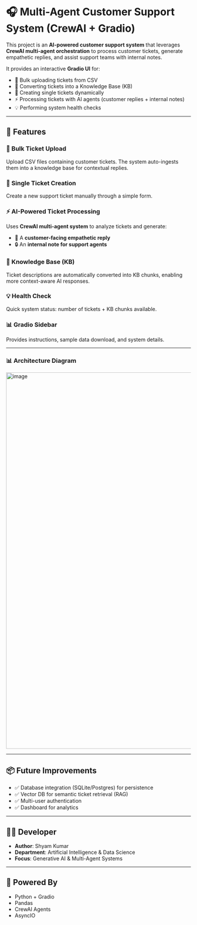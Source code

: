 # 🎧 Multi-Agent Customer Support System (CrewAI + Gradio)

This project is an **AI-powered customer support system** that leverages **CrewAI multi-agent orchestration** to process customer tickets, generate empathetic replies, and assist support teams with internal notes.

It provides an interactive **Gradio UI** for:

- 📂 Bulk uploading tickets from CSV  
- 🧠 Converting tickets into a Knowledge Base (KB)  
- 📌 Creating single tickets dynamically  
- ⚡ Processing tickets with AI agents (customer replies + internal notes)  
- 💡 Performing system health checks  

---

## 🚀 Features

### 📂 Bulk Ticket Upload
Upload CSV files containing customer tickets. The system auto-ingests them into a knowledge base for contextual replies.

### 📌 Single Ticket Creation
Create a new support ticket manually through a simple form.

### ⚡ AI-Powered Ticket Processing
Uses **CrewAI multi-agent system** to analyze tickets and generate:  
- 📩 A **customer-facing empathetic reply**  
- 🔒 An **internal note for support agents**  

### 🧠 Knowledge Base (KB)
Ticket descriptions are automatically converted into KB chunks, enabling more context-aware AI responses.

### 💡 Health Check
Quick system status: number of tickets + KB chunks available.

### 📊 Gradio Sidebar
Provides instructions, sample data download, and system details.

---

### 📊 Architecture Diagram

  <img width="1536" height="1024" alt="image" src="https://github.com/user-attachments/assets/145a6ef0-5f76-4d35-bd7e-509af06627d0" />

---

## 📦 Future Improvements

- ✅ Database integration (SQLite/Postgres) for persistence  
- ✅ Vector DB for semantic ticket retrieval (RAG)  
- ✅ Multi-user authentication  
- ✅ Dashboard for analytics  

---

## 👨‍💻 Developer

- **Author**: Shyam Kumar  
- **Department**: Artificial Intelligence & Data Science  
- **Focus**: Generative AI & Multi-Agent Systems  

---

## 🧠 Powered By

- Python + Gradio
- Pandas  
- CrewAI Agents  
- AsyncIO  
